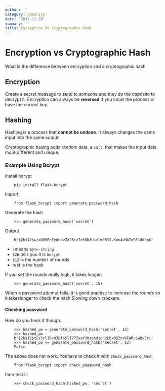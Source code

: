 ```yaml
---
author: ''
category: Security
date: '2017-11-28'
summary: ''
title: Encryption Vs Cryptographic Hash
---
```

# Encryption vs Cryptographic Hash

What is the difference between encryption and a cryptographic hash

## Encryption

Create a secret message to send to someone and they do the opposite to decrypt it.
Encryption can always be **reversed** if you know the process or have the correct key.

## Hashing

Hashing is a process that **cannot be undone**. It always changes the same input into the same output.

Cryptographic hasing adds random data, a `salt`, that makes the input data more different and unique.

### Example Using Bcrypt

Install bcrypt

        pip install flask-bcrypt

Import

        from flask_bcrypt import generate_password_hash

Generate the hash

        >>> generate_password_hash('secret')

Output

        b'$2b$12$w/x0Q9FnFydn/vZX26iz7eSNhJUavlm93SI.Kuv4uMATe031dKcpG'

* `b`means `byte-string`
* `$2b` tells you it is `bcrypt`
* `$12` is the number of rounds
* rest is the hash

If you set the rounds really high, it takes longer:

        >>> generate_password_hash('secret', 15)

When a password attempt fails, it is good practise to increase the rounds so it takeslonger to check the hash.Slowing down crackers.

#### Checking password

How do you heck it though...

        >>> hashed_pw = generate_password_hash('secret', 12)
        >>> hashed_pw
        b'$2b$12$tE/SrlIDeO3Efs5lI77ZxeY3hzoAd1on2Lbx0SZnxBEARuSwBvEri'
        >>> hashed_pw == generate_password_hash('secret', 12)
        False

The above does not work.
Youhave to check it with `check_password_hash`

        from flask_bcrypt import check_password_hash

then test it:

        >>> check_password_hash(hashed_pw, 'secret')

